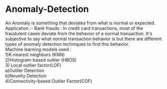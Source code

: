 # Anomaly-Detection
An Anomaly is something that deviates from what is normal or expected. <br>
Application :- Bank frauds :  In credit card transactions, most of the fraudulent cases deviate from the behavior of a normal transaction. It's subjective to say what normal transaction behavior is but there are different types of anomaly detection techniques to find this behavior. <br>
Machine learning models used : <br>
1)K-nearest neighbors (KNN) <br>
2)Histogram-based outlier (HBOS) <br>
3) Local outlier factor(LOF) <br>
   a)Outlier Detection <br>
   b)Novelty Detection <br>
4)Connectivity-based Outlier Factor(COF) <br>
